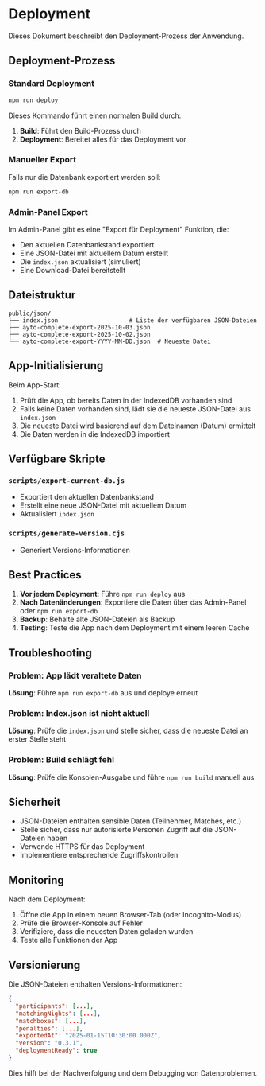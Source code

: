 # Deployment

Dieses Dokument beschreibt den Deployment-Prozess der Anwendung.

## Deployment-Prozess

### Standard Deployment

```bash
npm run deploy
```

Dieses Kommando führt einen normalen Build durch:

1. **Build**: Führt den Build-Prozess durch
2. **Deployment**: Bereitet alles für das Deployment vor

### Manueller Export

Falls nur die Datenbank exportiert werden soll:

```bash
npm run export-db
```

### Admin-Panel Export

Im Admin-Panel gibt es eine "Export für Deployment" Funktion, die:

- Den aktuellen Datenbankstand exportiert
- Eine JSON-Datei mit aktuellem Datum erstellt
- Die `index.json` aktualisiert (simuliert)
- Eine Download-Datei bereitstellt

## Dateistruktur

```
public/json/
├── index.json                    # Liste der verfügbaren JSON-Dateien
├── ayto-complete-export-2025-10-03.json
├── ayto-complete-export-2025-10-02.json
└── ayto-complete-export-YYYY-MM-DD.json  # Neueste Datei
```

## App-Initialisierung

Beim App-Start:

1. Prüft die App, ob bereits Daten in der IndexedDB vorhanden sind
2. Falls keine Daten vorhanden sind, lädt sie die neueste JSON-Datei aus `index.json`
3. Die neueste Datei wird basierend auf dem Dateinamen (Datum) ermittelt
4. Die Daten werden in die IndexedDB importiert

## Verfügbare Skripte

### `scripts/export-current-db.js`
- Exportiert den aktuellen Datenbankstand
- Erstellt eine neue JSON-Datei mit aktuellem Datum
- Aktualisiert `index.json`


### `scripts/generate-version.cjs`
- Generiert Versions-Informationen

## Best Practices

1. **Vor jedem Deployment**: Führe `npm run deploy` aus
2. **Nach Datenänderungen**: Exportiere die Daten über das Admin-Panel oder `npm run export-db`
3. **Backup**: Behalte alte JSON-Dateien als Backup
4. **Testing**: Teste die App nach dem Deployment mit einem leeren Cache

## Troubleshooting

### Problem: App lädt veraltete Daten
**Lösung**: Führe `npm run export-db` aus und deploye erneut

### Problem: Index.json ist nicht aktuell
**Lösung**: Prüfe die `index.json` und stelle sicher, dass die neueste Datei an erster Stelle steht

### Problem: Build schlägt fehl
**Lösung**: Prüfe die Konsolen-Ausgabe und führe `npm run build` manuell aus

## Sicherheit

- JSON-Dateien enthalten sensible Daten (Teilnehmer, Matches, etc.)
- Stelle sicher, dass nur autorisierte Personen Zugriff auf die JSON-Dateien haben
- Verwende HTTPS für das Deployment
- Implementiere entsprechende Zugriffskontrollen

## Monitoring

Nach dem Deployment:

1. Öffne die App in einem neuen Browser-Tab (oder Incognito-Modus)
2. Prüfe die Browser-Konsole auf Fehler
3. Verifiziere, dass die neuesten Daten geladen wurden
4. Teste alle Funktionen der App

## Versionierung

Die JSON-Dateien enthalten Versions-Informationen:

```json
{
  "participants": [...],
  "matchingNights": [...],
  "matchboxes": [...],
  "penalties": [...],
  "exportedAt": "2025-01-15T10:30:00.000Z",
  "version": "0.3.1",
  "deploymentReady": true
}
```

Dies hilft bei der Nachverfolgung und dem Debugging von Datenproblemen.
